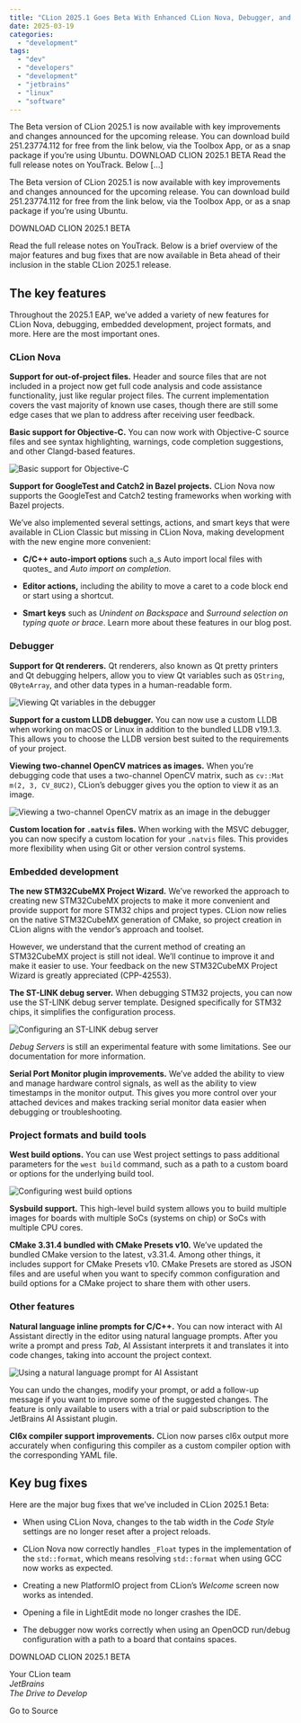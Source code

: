 ```yaml
---
title: "CLion 2025.1 Goes Beta With Enhanced CLion Nova, Debugger, and Embedded Development"
date: 2025-03-19
categories: 
  - "development"
tags: 
  - "dev"
  - "developers"
  - "development"
  - "jetbrains"
  - "linux"
  - "software"
---
```


The Beta version of CLion 2025.1 is now available with key improvements and changes announced for the upcoming release. You can download build 251.23774.112 for free from the link below, via the Toolbox App, or as a snap package if you’re using Ubuntu. DOWNLOAD CLION 2025.1 BETA Read the full release notes on YouTrack. Below \[…\]

The Beta version of CLion 2025.1 is now available with key improvements and changes announced for the upcoming release. You can download build 251.23774.112 for free from the link below, via the Toolbox App, or as a snap package if you’re using Ubuntu.

DOWNLOAD CLION 2025.1 BETA

Read the full release notes on YouTrack. Below is a brief overview of the major features and bug fixes that are now available in Beta ahead of their inclusion in the stable CLion 2025.1 release.

## The key features

Throughout the 2025.1 EAP, we’ve added a variety of new features for CLion Nova, debugging, embedded development, project formats, and more. Here are the most important ones.

### CLion Nova

**Support for out-of-project files.** Header and source files that are not included in a project now get full code analysis and code assistance functionality, just like regular project files. The current implementation covers the vast majority of known use cases, though there are still some edge cases that we plan to address after receiving user feedback.

**Basic support for Objective-C.** You can now work with Objective-C source files and see syntax highlighting, warnings, code completion suggestions, and other Clangd-based features.

![Basic support for Objective-C](https://blog.jetbrains.com/wp-content/uploads/2025/03/obj-c.png)

**Support for GoogleTest and Catch2 in Bazel projects.** CLion Nova now supports the GoogleTest and Catch2 testing frameworks when working with Bazel projects.

We’ve also implemented several settings, actions, and smart keys that were available in CLion Classic but missing in CLion Nova, making development with the new engine more convenient:

- **C/C++ auto-import options** such a_s Auto import local files with quotes_ and _Auto import on completion_.

- **Editor actions,** including the ability to move a caret to a code block end or start using a shortcut.

- **Smart keys** such as _Unindent on Backspace_ and _Surround selection on typing quote or brace_. Learn more about these features in our blog post.

### Debugger

**Support for Qt renderers.** Qt renderers, also known as Qt pretty printers and Qt debugging helpers, allow you to view Qt variables such as `QString`, `QByteArray`, and other data types in a human-readable form.

![Viewing Qt variables in the debugger](https://blog.jetbrains.com/wp-content/uploads/2025/03/qt_renderers.png)

**Support for a custom LLDB debugger.** You can now use a custom LLDB when working on macOS or Linux in addition to the bundled LLDB v19.1.3. This allows you to choose the LLDB version best suited to the requirements of your project.

**Viewing two-channel OpenCV matrices as images.** When you’re debugging code that uses a two-channel OpenCV matrix, such as `cv::Mat m(2, 3, CV_8UC2)`, CLion’s debugger gives you the option to view it as an image.

![Viewing a two-channel OpenCV matrix as an image in the debugger](https://blog.jetbrains.com/wp-content/uploads/2025/03/opencv.png)

**Custom location for `.natvis` files.** When working with the MSVC debugger, you can now specify a custom location for your `.natvis` files. This provides more flexibility when using Git or other version control systems.

### Embedded development

**The new STM32CubeMX Project Wizard.** We’ve reworked the approach to creating new STM32CubeMX projects to make it more convenient and provide support for more STM32 chips and project types. CLion now relies on the native STM32CubeMX generation of CMake, so project creation in CLion aligns with the vendor’s approach and toolset.

However, we understand that the current method of creating an STM32CubeMX project is still not ideal. We’ll continue to improve it and make it easier to use. Your feedback on the new STM32CubeMX Project Wizard is greatly appreciated (CPP-42553).

**The ST-LINK debug server.** When debugging STM32 projects, you can now use the ST-LINK debug server template. Designed specifically for STM32 chips, it simplifies the configuration process.

![Configuring an ST-LINK debug server](https://blog.jetbrains.com/wp-content/uploads/2025/03/st-link-2.png)

_Debug Servers_ is still an experimental feature with some limitations. See our documentation for more information.

**Serial Port Monitor plugin improvements.** We’ve added the ability to view and manage hardware control signals, as well as the ability to view timestamps in the monitor output. This gives you more control over your attached devices and makes tracking serial monitor data easier when debugging or troubleshooting.

### Project formats and build tools

**West build options.** You can use West project settings to pass additional parameters for the `west build` command, such as a path to a custom board or options for the underlying build tool.

![Configuring west build options](https://blog.jetbrains.com/wp-content/uploads/2025/03/west-build-options.png)

**Sysbuild support.** This high-level build system allows you to build multiple images for boards with multiple SoCs (systems on chip) or SoCs with multiple CPU cores.

**CMake 3.31.4 bundled with CMake Presets v10.** We’ve updated the bundled CMake version to the latest, v3.31.4. Among other things, it includes support for CMake Presets v10. CMake Presets are stored as JSON files and are useful when you want to specify common configuration and build options for a CMake project to share them with other users.

### Other features

**Natural language inline prompts for C/C++.** You can now interact with AI Assistant directly in the editor using natural language prompts. After you write a prompt and press _Tab_, AI Assistant interprets it and translates it into code changes, taking into account the project context.

![Using a natural language prompt for AI Assistant](https://blog.jetbrains.com/wp-content/uploads/2025/03/ai-inline-prompt-new-stab.jpg)

You can undo the changes, modify your prompt, or add a follow-up message if you want to improve some of the suggested changes. The feature is only available to users with a trial or paid subscription to the JetBrains AI Assistant plugin.

**Cl6x compiler support improvements.** CLion now parses cl6x output more accurately when configuring this compiler as a custom compiler option with the corresponding YAML file.

## Key bug fixes

Here are the major bug fixes that we’ve included in CLion 2025.1 Beta:

- When using CLion Nova, changes to the tab width in the _Code Style_ settings are no longer reset after a project reloads.

- CLion Nova now correctly handles `_Float` types in the implementation of the `std::format`, which means resolving `std::format` when using GCC now works as expected.

- Creating a new PlatformIO project from CLion’s _Welcome_ screen now works as intended.

- Opening a file in LightEdit mode no longer crashes the IDE.

- The debugger now works correctly when using an OpenOCD run/debug configuration with a path to a board that contains spaces.

DOWNLOAD CLION 2025.1 BETA

Your CLion team  
_JetBrains_  
_The Drive to Develop_

Go to Source
